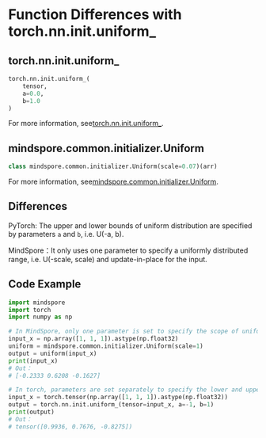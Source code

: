 ﻿# Function Differences with torch.nn.init.uniform_

## torch.nn.init.uniform_

```python
torch.nn.init.uniform_(
    tensor,
    a=0.0,
    b=1.0
)
```

For more information, see[torch.nn.init.uniform_](https://pytorch.org/docs/1.5.0/nn.init.html#torch.nn.init.uniform_).

## mindspore.common.initializer.Uniform

```python
class mindspore.common.initializer.Uniform(scale=0.07)(arr)
```

For more information, see[mindspore.common.initializer.Uniform](https://mindspore.cn/docs/api/en/r1.3/api_python/mindspore.common.initializer.html#mindspore.common.initializer.Uniform).

## Differences

PyTorch: The upper and lower bounds of uniform distribution are specified by parameters `a` and `b`, i.e. U(-a, b).

MindSpore：It only uses one parameter to specify a uniformly distributed range, i.e. U(-scale, scale) and update-in-place for the input.

## Code Example

```python
import mindspore
import torch
import numpy as np

# In MindSpore, only one parameter is set to specify the scope of uniform distribution (-1, 1).
input_x = np.array([1, 1, 1]).astype(np.float32)
uniform = mindspore.common.initializer.Uniform(scale=1)
output = uniform(input_x)
print(input_x)
# Out：
# [-0.2333 0.6208 -0.1627]

# In torch, parameters are set separately to specify the lower and upper bound of uniform distribution.
input_x = torch.tensor(np.array([1, 1, 1]).astype(np.float32))
output = torch.nn.init.uniform_(tensor=input_x, a=-1, b=1)
print(output)
# Out：
# tensor([0.9936, 0.7676, -0.8275])
```